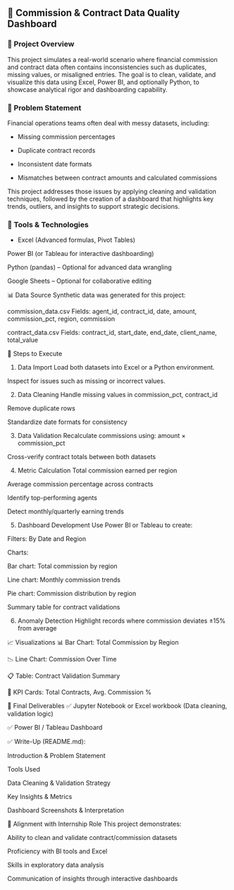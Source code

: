 ## 💼 Commission & Contract Data Quality Dashboard

### 📌 Project Overview
This project simulates a real-world scenario where financial commission and contract data often contains 
inconsistencies such as duplicates, missing values, or misaligned entries. The goal is to clean, validate, 
and visualize this data using Excel, Power BI, and optionally Python, to showcase analytical rigor and 
dashboarding capability.

### 🧠 Problem Statement
Financial operations teams often deal with messy datasets, including:

- Missing commission percentages

- Duplicate contract records

- Inconsistent date formats

- Mismatches between contract amounts and calculated commissions

This project addresses those issues by applying cleaning and validation techniques, followed by the 
creation of a dashboard that highlights key trends, outliers, and insights to support strategic decisions.

### 🔧 Tools & Technologies
- Excel (Advanced formulas, Pivot Tables)

Power BI (or Tableau for interactive dashboarding)

Python (pandas) – Optional for advanced data wrangling

Google Sheets – Optional for collaborative editing

📊 Data Source
Synthetic data was generated for this project:

commission_data.csv
Fields: agent_id, contract_id, date, amount, commission_pct, region, commission

contract_data.csv
Fields: contract_id, start_date, end_date, client_name, total_value

🧪 Steps to Execute
1. Data Import
Load both datasets into Excel or a Python environment.

Inspect for issues such as missing or incorrect values.

2. Data Cleaning
Handle missing values in commission_pct, contract_id

Remove duplicate rows

Standardize date formats for consistency

3. Data Validation
Recalculate commissions using: amount × commission_pct

Cross-verify contract totals between both datasets

4. Metric Calculation
Total commission earned per region

Average commission percentage across contracts

Identify top-performing agents

Detect monthly/quarterly earning trends

5. Dashboard Development
Use Power BI or Tableau to create:

Filters: By Date and Region

Charts:

Bar chart: Total commission by region

Line chart: Monthly commission trends

Pie chart: Commission distribution by region

Summary table for contract validations

6. Anomaly Detection
Highlight records where commission deviates ±15% from average

📈 Visualizations
📊 Bar Chart: Total Commission by Region

📉 Line Chart: Commission Over Time

📋 Table: Contract Validation Summary

🧮 KPI Cards: Total Contracts, Avg. Commission %

📝 Final Deliverables
✅ Jupyter Notebook or Excel workbook (Data cleaning, validation logic)

✅ Power BI / Tableau Dashboard

✅ Write-Up (README.md):

Introduction & Problem Statement

Tools Used

Data Cleaning & Validation Strategy

Key Insights & Metrics

Dashboard Screenshots & Interpretation

🔗 Alignment with Internship Role
This project demonstrates:

Ability to clean and validate contract/commission datasets

Proficiency with BI tools and Excel

Skills in exploratory data analysis

Communication of insights through interactive dashboards

